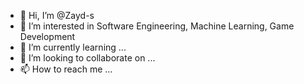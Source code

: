 - 👋 Hi, I’m @Zayd-s
- 👀 I’m interested in Software Engineering, Machine Learning, Game Development
- 🌱 I’m currently learning ...
- 💞️ I’m looking to collaborate on ...
- 📫 How to reach me ...

<!---
Zayd-s/Zayd-s is a ✨ special ✨ repository because its `README.md` (this file) appears on your GitHub profile.
You can click the Preview link to take a look at your changes.
--->
